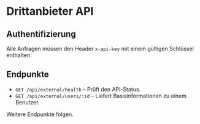 # Drittanbieter API

## Authentifizierung
Alle Anfragen müssen den Header `x-api-key` mit einem gültigen Schlüssel enthalten.

## Endpunkte
- `GET /api/external/health` – Prüft den API-Status.
- `GET /api/external/users/:id` – Liefert Basisinformationen zu einem Benutzer.

Weitere Endpunkte folgen.
